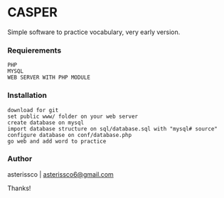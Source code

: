 # CASPER

Simple software to practice vocabulary, very early version.

### Requierements

    PHP
    MYSQL
    WEB SERVER WITH PHP MODULE

### Installation

    download for git
    set public www/ folder on your web server
    create database on mysql
    import database structure on sql/database.sql with "mysql# source"
    configure database on conf/database.php
    go web and add word to practice    

### Author

asterissco | asterissco6@gmail.com

Thanks!
